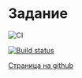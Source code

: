 # Задание 

![CI](https://github.com/satriks/ajh_tooltip_task2/actions/workflows/web.yml/badge.svg)

[![Build status](https://ci.appveyor.com/api/projects/status/enf1v1294t10x1eh?svg=true)](https://ci.appveyor.com/project/satriks/ajh_tooltip_task2)

<a href=https://satriks.github.io/ajh_tooltip_task2 target=”_blank”>Страница на github</a>
